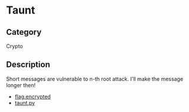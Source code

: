 Taunt
===

## Category

Crypto

## Description

Short messages are vulnerable to n-th root attack.  I'll make the message longer then!

* [flag.encrypted](public/flag.encrypted)
* [taunt.py](public/taunt.py)